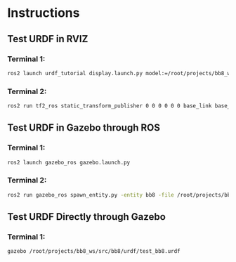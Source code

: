 # Instructions

## Test URDF in RVIZ
### Terminal 1:
```bash
ros2 launch urdf_tutorial display.launch.py model:=/root/projects/bb8_ws/src/bb8/urdf/bb8.urdf
```
### Terminal 2:
```bash
ros2 run tf2_ros static_transform_publisher 0 0 0 0 0 0 base_link base_direction_link
```


## Test URDF in Gazebo through ROS
### Terminal 1:
```bash
ros2 launch gazebo_ros gazebo.launch.py
```
### Terminal 2:
```bash
ros2 run gazebo_ros spawn_entity.py -entity bb8 -file /root/projects/bb8_ws/src/bb8/urdf/bb8.urdf -x 0 -y 0 -z 1
```

## Test URDF Directly through Gazebo
### Terminal 1:
```bash
gazebo /root/projects/bb8_ws/src/bb8/urdf/test_bb8.urdf
```